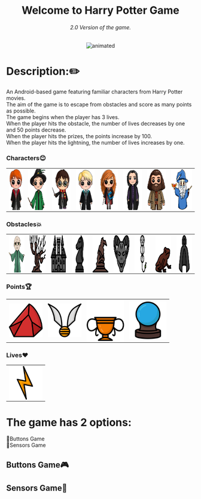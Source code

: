 <h1 align="center">Welcome to Harry Potter Game</h1>
<h6 align="center">2.0 Version of the game.</h6>

<p align="center">
  <img src="https://media.giphy.com/media/k1KASi3xNivjjBSb4N/giphy.gif" alt="animated" />
</p>


# Description::pencil2:
An Android-based game featuring familiar characters from Harry Potter movies.<br/>
The aim of the game is to escape from obstacles and score as many points as possible.<br/>
The game begins when the player has 3 lives. <br/>
When the player hits the obstacle, the number of lives decreases by one and 50 points decrease. <br/>
When the player hits the prizes, the points increase by 100.<br/>
When the player hits the lightning, the number of lives increases by one.<br/>

### Characters:blush: 
<table>
  <tr>
        <td> <a href="url"><img src="https://github.com/dorindorsman/HarryPotterGame_2/blob/12379349731a327ac0e1928f0e6db22317179995/app/src/main/res/drawable/img_ron.png" align="left" height="110" width="60" ></a> </td>
        <td> <a href="url"><img src="https://github.com/dorindorsman/HarryPotterGame_2/blob/12379349731a327ac0e1928f0e6db22317179995/app/src/main/res/drawable/img_mcgonagall.png" align="left" height="110" width="80" > </a> </td>
        <td> <a href="url"><img src="https://github.com/dorindorsman/HarryPotterGame_2/blob/12379349731a327ac0e1928f0e6db22317179995/app/src/main/res/drawable/img_harrypoter.png" align="left" height="110" width="80" ></a></td>
        <td><a href="url"><img src="https://github.com/dorindorsman/HarryPotterGame_2/blob/12379349731a327ac0e1928f0e6db22317179995/app/src/main/res/drawable/img_malfoy.png" align="left" height="110" width="80" ></a></td>
        <td><a href="url"><img src="https://github.com/dorindorsman/HarryPotterGame_2/blob/12379349731a327ac0e1928f0e6db22317179995/app/src/main/res/drawable/img_hermione.png" align="left" height="110" width="80" ></a></td>
        <td><a href="url"><img src="https://github.com/dorindorsman/HarryPotterGame_2/blob/12379349731a327ac0e1928f0e6db22317179995/app/src/main/res/drawable/img_snape.png" align="left" height="110" width="80" ></a></td>
        <td><a href="url"><img src="https://github.com/dorindorsman/HarryPotterGame_2/blob/12379349731a327ac0e1928f0e6db22317179995/app/src/main/res/drawable/img_hagrid.png" align="left" height="110" width="80" ></a></td>
            <td><a href="url"><img src="https://github.com/dorindorsman/HarryPotterGame_2/blob/3b66112a7cd5936385a2a66f42f366ba9f851919/app/src/main/res/drawable/img_dambeldor.png" align="left" height="110" width="90" ></a></td>
 </tr>
 </table>



### Obstacles:boom: 
<table>
  <tr>
    <td><a href="url"><img src="https://github.com/dorindorsman/HarryPotterGame_2/blob/3ddecdfe8600e7132858f7bfb0b26630d7f47ce1/app/src/main/res/drawable/img_voldermorte.png" align="left" height="100" width="100" ></a>
    </td>
    <td><a href="url"><img src="https://github.com/dorindorsman/HarryPotterGame_2/blob/12379349731a327ac0e1928f0e6db22317179995/app/src/main/res/drawable/img_tree.png" align="left" height="100" width="100" ></a>
    </td>
    <td><a href="url"><img src="https://github.com/dorindorsman/HarryPotterGame_2/blob/12379349731a327ac0e1928f0e6db22317179995/app/src/main/res/drawable/img_house.png" align="left" height="100" width="100" ></a>
    </td>
    <td>
<a href="url"><img src="https://github.com/dorindorsman/HarryPotterGame_2/blob/12379349731a327ac0e1928f0e6db22317179995/app/src/main/res/drawable/img_hourse.png" align="left" height="100" width="100" ></a>
    </td>
    <td><a href="url"><img src="https://github.com/dorindorsman/HarryPotterGame_2/blob/12379349731a327ac0e1928f0e6db22317179995/app/src/main/res/drawable/img_hat.png" align="left" height="100" width="100" ></a>
    </td>
    <td><a href="url"><img src="https://github.com/dorindorsman/HarryPotterGame_2/blob/3b66112a7cd5936385a2a66f42f366ba9f851919/app/src/main/res/drawable/img_goat.png" align="left" height="100" width="100" ></a>
    </td>
    <td><a href="url"><img src="https://github.com/dorindorsman/HarryPotterGame_2/blob/3b66112a7cd5936385a2a66f42f366ba9f851919/app/src/main/res/drawable/img_ghost.png" align="left" height="100" width="100" ></a>
    </td>
    <td><a href="url"><img src="https://github.com/dorindorsman/HarryPotterGame_2/blob/3b66112a7cd5936385a2a66f42f366ba9f851919/app/src/main/res/drawable/img_frog.png" align="left" height="100" width="100" ></a>
    </td>
    <td><a href="url"><img src="https://github.com/dorindorsman/HarryPotterGame_2/blob/3b66112a7cd5936385a2a66f42f366ba9f851919/app/src/main/res/drawable/img_evil.png" align="left" height="100" width="100" ></a>
    </td>
  </tr>
 </table>
 
### Points:trophy:
<table>
  <tr>
    <td><a href="url"><img src="https://github.com/dorindorsman/HarryPotterGame_2/blob/12379349731a327ac0e1928f0e6db22317179995/app/src/main/res/drawable/img_rock.png" align="left" height="90" width="90" ></a></td>
    <td><a href="url"><img src="https://github.com/dorindorsman/HarryPotterGame_2/blob/12379349731a327ac0e1928f0e6db22317179995/app/src/main/res/drawable/img_prize.png" align="left" height="90" width="90" ></a></td>
    <td><a href="url"><img src="https://github.com/dorindorsman/HarryPotterGame_2/blob/12379349731a327ac0e1928f0e6db22317179995/app/src/main/res/drawable/img_goblet.png" align="left" height="110" width="100" ></a></td>
        <td><a href="url"><img src="https://github.com/dorindorsman/HarryPotterGame_2/blob/3b66112a7cd5936385a2a66f42f366ba9f851919/app/src/main/res/drawable/img_ball.png" align="left" height="100" width="100" ></a></td>
  </tr>
 </table>

### Lives:heart:
<table>
  <tr>
  <td><a href="url"><img src="https://github.com/dorindorsman/HarryPotterGame_2/blob/12379349731a327ac0e1928f0e6db22317179995/app/src/main/res/drawable/img_heart.png" align="left" height="90" width="90" ></a></td>
  </tr>
 </table>
 
 

# The game has 2 options:<br/>
:radio_button:Buttons Game <br/>
:radio_button:Sensors Game<br/>

## Buttons Game:video_game: 



## Sensors Game:link:

